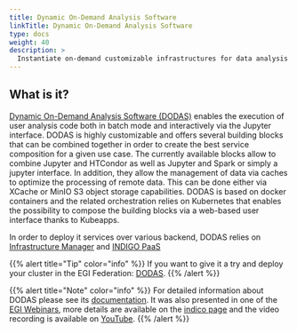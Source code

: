 ```yaml
---
title: Dynamic On-Demand Analysis Software
linkTitle: Dynamic On-Demand Analysis Software
type: docs
weight: 40
description: >
  Instantiate on-demand customizable infrastructures for data analysis
---
```


## What is it?

[Dynamic On-Demand Analysis Software (DODAS)](https://dodas-iam.cloud.cnaf.infn.it/login)
enables the execution of user analysis code both in batch mode and
interactively via the Jupyter interface. DODAS is highly customizable and offers
several building blocks that can be combined together in order to create the
best service composition for a given use case. The currently available blocks
allow to combine Jupyter and HTCondor as well as Jupyter and Spark or simply a
jupyter interface. In addition, they allow the management of data via caches to
optimize the processing of remote data. This can be done either via XCache or
MinIO S3 object storage capabilities. DODAS is based on docker containers and
the related orchestration relies on Kubernetes that enables the possibility to
compose the building blocks via a web-based user interface thanks to Kubeapps.

In order to deploy it services over various backend, DODAS relies on
[Infrastructure Manager](../im) and
[INDIGO PaaS](https://indigo-paas.cloud.ba.infn.it/home/login)

{{% alert title="Tip" color="info" %}} If you want to give it a try and deploy
your cluster in the EGI Federation:
[DODAS](https://dodas-iam.cloud.cnaf.infn.it/login). {{% /alert %}}

{{% alert title="Note" color="info" %}} For detailed information about DODAS
please see its [documentation](https://web.infn.it/dodas/index.php/en/). It was
also presented in one of the [EGI Webinars](https://www.egi.eu/trainings-and-webinars/), more
details are available on the [indico page](https://indico.egi.eu/event/5695/)
and the video recording is available on
[YouTube](https://www.youtube.com/watch?v=bcURl4ESRW8&ab_channel=EGI).
{{% /alert %}}
